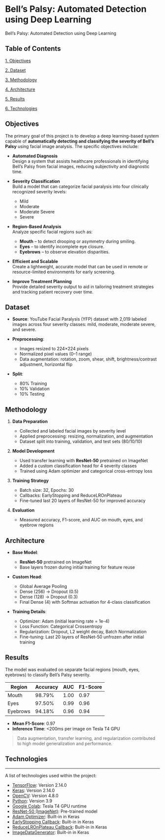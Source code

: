 
# Bell’s Palsy: Automated Detection using Deep Learning

Bell’s Palsy: Automated Detection using Deep Learning

Table of Contents
-


[1. Objectives](#Objectives)

[2. Dataset](#Dataset)

[3. Methodology](#Methodology)

[4. Architecture](#Architecture)

[5. Results](#Results)

[6. Technologies](#Technologies)








## Objectives


The primary goal of this project is to develop a deep learning-based system capable of **automatically detecting and classifying the severity of Bell’s Palsy** using facial image analysis. The specific objectives include:

- **Automated Diagnosis**  
  Design a system that assists healthcare professionals in identifying Bell’s Palsy from facial images, reducing subjectivity and diagnostic time.

- **Severity Classification**  
  Build a model that can categorize facial paralysis into four clinically recognized severity levels:
  - Mild
  - Moderate
  - Moderate Severe
  - Severe

- **Region-Based Analysis**  
  Analyze specific facial regions such as:
  - **Mouth** – to detect drooping or asymmetry during smiling.
  - **Eyes** – to identify incomplete eye closure.
  - **Eyebrows** – to observe elevation disparities.

- **Efficient and Scalable**  
  Create a lightweight, accurate model that can be used in remote or resource-limited environments for early screening.

- **Improve Treatment Planning**  
  Provide detailed severity output to aid in tailoring treatment strategies and tracking patient recovery over time.

## Dataset


- **Source**: YouTube Facial Paralysis (YFP) dataset with 2,019 labeled images across four severity classes: mild, moderate, moderate severe, and severe.

- **Preprocessing**:
  - Images resized to 224×224 pixels
  - Normalized pixel values (0–1 range)
  - Data augmentation: rotation, zoom, shear, shift, brightness/contrast adjustment, horizontal flip

- **Split**:
  - 80% Training
  - 10% Validation
  - 10% Testing



## Methodology

1. **Data Preparation**  
   - Collected and labeled facial images by severity level  
   - Applied preprocessing: resizing, normalization, and augmentation  
   - Dataset split into training, validation, and test sets (80/10/10)

2. **Model Development**  
   - Used transfer learning with **ResNet-50** pretrained on ImageNet  
   - Added a custom classification head for 4 severity classes  
   - Trained using Adam optimizer and categorical cross-entropy loss

3. **Training Strategy**  
   - Batch size: 32, Epochs: 30  
   - Callbacks: EarlyStopping and ReduceLROnPlateau  
   - Fine-tuned last 20 layers of ResNet-50 for improved accuracy

4. **Evaluation**  
   - Measured accuracy, F1-score, and AUC on mouth, eyes, and eyebrow regions  
   

## Architecture


- **Base Model**:  
  - **ResNet-50** pretrained on ImageNet  
  - Base layers frozen during initial training for feature reuse

- **Custom Head**:  
  - Global Average Pooling  
  - Dense (256) → Dropout (0.5)  
  - Dense (128) → Dropout (0.3)  
  - Final Dense (4) with Softmax activation for 4-class classification

- **Training Details**:  
  - Optimizer: Adam (initial learning rate = 1e-4)  
  - Loss Function: Categorical Crossentropy  
  - Regularization: Dropout, L2 weight decay, Batch Normalization  
  - Fine-tuning: Last 20 layers of ResNet-50 unfrozen after initial training

## Results



The model was evaluated on separate facial regions (mouth, eyes, eyebrows) to classify Bell’s Palsy severity.

| Region     | Accuracy | AUC   | F1-Score |
|------------|----------|-------|----------|
| Mouth      | 98.79%   | 1.00  | 0.97     |
| Eyes       | 97.50%   | 0.99  | 0.96     |
| Eyebrows   | 94.18%   | 0.96  | 0.94     |

- **Mean F1-Score**: 0.97  
- **Inference Time**: <200ms per image on Tesla T4 GPU

> Data augmentation, transfer learning, and regularization contributed to high model generalization and performance.

## Technologies

***
A list of technologies used within the project:

* [TensorFlow](https://www.tensorflow.org/): Version 2.14.0  
* [Keras](https://keras.io/): Version 2.14.0  
* [OpenCV](https://opencv.org/): Version 4.8.0  
* [Python](https://www.python.org/): Version 3.9  
* [Google Colab](https://colab.research.google.com/): Tesla T4 GPU runtime  
* [ResNet-50 (ImageNet)](https://keras.io/api/applications/resnet/): Pre-trained model  
* [Adam Optimizer](https://www.tensorflow.org/api_docs/python/tf/keras/optimizers/Adam): Built-in in Keras  
* [EarlyStopping Callback](https://www.tensorflow.org/api_docs/python/tf/keras/callbacks/EarlyStopping): Built-in in Keras  
* [ReduceLROnPlateau Callback](https://www.tensorflow.org/api_docs/python/tf/keras/callbacks/ReduceLROnPlateau): Built-in in Keras  
* [ImageDataGenerator](https://www.tensorflow.org/api_docs/python/tf/keras/preprocessing/image/ImageDataGenerator): Built-in in Keras

